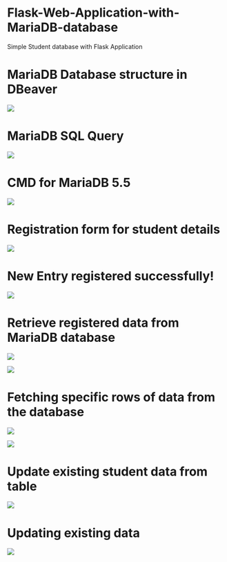 # Flask-Web-Application-with-MariaDB-database
Simple Student database with Flask Application

# MariaDB Database structure in DBeaver 
![](images/DBeaver.JPG)


# MariaDB SQL Query
![](images/MariaDB.JPG)

# CMD for MariaDB 5.5
![](images/CMD.JPG)
# Registration form for student details 
![](images/Datafilling.JPG)

# New Entry registered successfully!
![](images/New_entry.JPG)


# Retrieve registered data from MariaDB database
![](images/FetchTabledata.GIF)

![](images/FetchTabledata2.JPG)

# Fetching specific rows of data from the database
![](images/specificRowData.JPG)

![](images/specificRowData1.JPG)

# Update existing student data from table

![](images/update_student.JPG)

# Updating existing data
![](images/studentUpdated.JPG)
